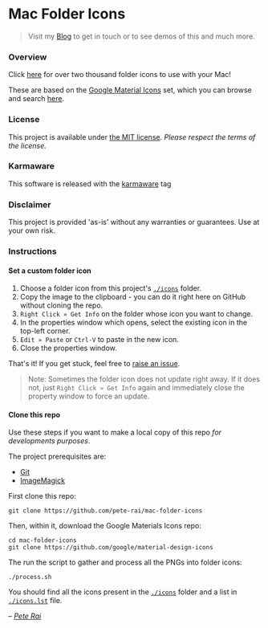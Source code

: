 # Mac Folder Icons

> Visit my [Blog](http://pete.rai.org.uk) to get in touch or to see demos of this and much more.

### Overview

Click [here](https://github.com/pete-rai/mac-folder-icons/tree/master/icons) for over two thousand folder icons to use with your Mac!

These are based on the [Google Material Icons](https://developers.google.com/fonts/docs/material_icons) set, which you can browse and search [here](https://fonts.google.com/icons).

### License

This project is available under [the MIT license](https://github.com/pete-rai/mac-folder-icons/blob/master/LICENSE). _Please respect the terms of the license._

### Karmaware

This software is released with the [karmaware](https://pete-rai.github.io/karmaware) tag

### Disclaimer

This project is provided 'as-is' without any warranties or guarantees. Use at your own risk.

### Instructions

#### Set a custom folder icon

1. Choose a folder icon from this project's [`./icons`](https://github.com/pete-rai/mac-folder-icons/tree/master/icons) folder.
2. Copy the image to the clipboard - you can do it right here on GitHub without cloning the repo.
3. `Right Click » Get Info` on the folder whose icon you want to change.
4. In the properties window which opens, select the existing icon in the top-left corner.
5. `Edit » Paste` or `Ctrl-V` to paste in the new icon.
6. Close the properties window.

That's it! If you get stuck, feel free to [raise an issue](https://github.com/pete-rai/mac-folder-icons/issues).

> Note: Sometimes the folder icon does not update right away. If it does not, just `Right Click » Get Info` again and immediately close the property window to force an update.

#### Clone this repo

Use these steps if you want to make a local copy of this repo _for developments purposes_.

The project prerequisites are:

* [Git](https://git-scm.com/downloads/mac)
* [ImageMagick](https://imagemagick.org/script/download.php)

First clone this repo:

```
git clone https://github.com/pete-rai/mac-folder-icons
```

Then, within it, download the Google Materials Icons repo:

```
cd mac-folder-icons
git clone https://github.com/google/material-design-icons
```


The run the script to gather and process all the PNGs into folder icons:

```
./process.sh
```

You should find all the icons present in the [`./icons`](https://github.com/pete-rai/mac-folder-icons/tree/master/icons) folder and a list in [`./icons.lst`](https://github.com/pete-rai/mac-folder-icons/blob/master/icons.lst) file.

_– [Pete Rai](http://pete.rai.org.uk)_